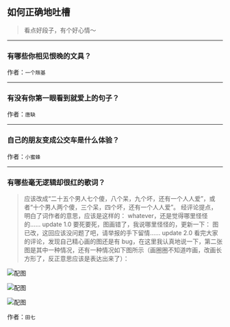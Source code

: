 ## 如何正确地吐槽

> 看点好段子，有个好心情～


 
---

### 有哪些你相见恨晚的文具？

> 


作者：`一个羰基`

---

### 有没有你第一眼看到就爱上的句子？

> 


作者：`唐缺`

---

### 自己的朋友变成公交车是什么体验？

> 


作者：`小蜜蜂`

---

### 有哪些毫无逻辑却很红的歌词？

> 应该改成“二十五个男人七个傻，八个呆，九个坏，还有一个人人爱”，或者“十个男人两个傻，三个呆，四个坏，还有一个人人爱”。
> 经评论提点，明白了词作者的意思，应该是这样的：
> whatever，还是觉得哪里怪怪的......
> update 1.0
> 要死要死，图画错了，我说哪里怪怪的，更新一下：
> 图已改，这回应该没问题了吧，请举报的手下留情......
> update 2.0
> 看完大家的评论，发现自己精心画的图还是有 bug，在这里我认真地说一下，第二张图是其中一种情况，还有一种情况如下图所示（画圈圈不知道咋画，改画长方形了，反正意思应该是表达出来了）：



![配图](http://pic4.zhimg.com/70/d3a375ce0fe1dd44d6a902afa15e8343_b.jpg)



![配图](http://pic3.zhimg.com/70/70dbe8860c15c16682348e5ab74770d2_b.jpg)



![配图](http://pic3.zhimg.com/70/c9f17da4bdade34823e48f3d8a020a5e_b.jpg)


作者：`田七`